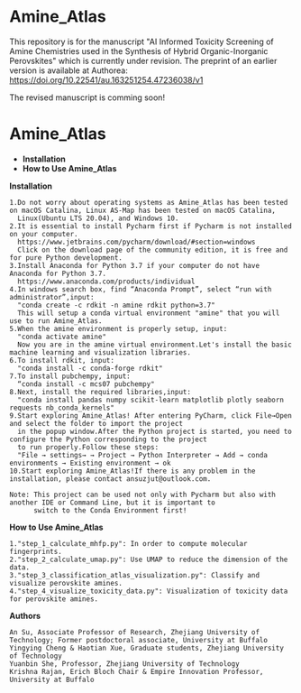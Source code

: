 # Amine_Atlas
 This repository is for the manuscript "AI Informed Toxicity Screening of Amine Chemistries used in the Synthesis of Hybrid Organic-Inorganic Perovskites" which is currently under revision. The preprint of an earlier version is available at Authorea: https://doi.org/10.22541/au.163251254.47236038/v1 

The revised manuscript is comming soon! 

 
# Amine_Atlas

   - **Installation**
   - **How to Use Amine_Atlas**
    
**Installation**
    
    1.Do not worry about operating systems as Amine_Atlas has been tested on macOS Catalina, Linux AS-Map has been tested on macOS Catalina, 
      Linux(Ubuntu LTS 20.04), and Windows 10.
    2.It is essential to install Pycharm first if Pycharm is not installed on your computer.
      https://www.jetbrains.com/pycharm/download/#section=windows
      Click on the download page of the community edition, it is free and for pure Python development.
    3.Install Anaconda for Python 3.7 if your computer do not have Anaconda for Python 3.7.
      https://www.anaconda.com/products/individual
    4.In windows search box, find “Anaconda Prompt”, select “run with administrator”,input:
      "conda create -c rdkit -n amine rdkit python=3.7"
      This will setup a conda virtual environment "amine" that you will use to run Amine_Atlas.
    5.When the amine environment is properly setup, input:
      "conda activate amine"
      Now you are in the amine virtual environment.Let's install the basic machine learning and visualization libraries.
    6.To install rdkit, input:
      "conda install -c conda-forge rdkit"
    7.To install pubchempy, input:
      “conda install -c mcs07 pubchempy"
    8.Next, install the required libraries,input:
      "conda install pandas numpy scikit-learn matplotlib plotly seaborn requests nb_conda_kernels"
    9.Start exploring Amine_Atlas! After entering PyCharm, click File→Open and select the folder to import the project 
      in the popup window.After the Python project is started, you need to configure the Python corresponding to the project
      to run properly.Follow these steps:
      "File → settings→ → Project → Python Interpreter → Add → conda environments → Existing environment → ok
    10.Start exploring Amine_Atlas!If there is any problem in the installation, please contact ansuzjut@outlook.com. 
     
    Note: This project can be used not only with Pycharm but also with another IDE or Command Line, but it is important to 
          switch to the Conda Environment first!

  
**How to Use Amine_Atlas**
    
    1."step_1_calculate_mhfp.py": In order to compute molecular fingerprints.
    2."step_2_calculate_umap.py": Use UMAP to reduce the dimension of the data.
    3."step_3_classification_atlas_visualization.py": Classify and visualize perovskite amines.
    4."step_4_visualize_toxicity_data.py": Visualization of toxicity data for perovskite amines.

**Authors**
    
    An Su, Associate Professor of Research, Zhejiang University of Technology; Former postdoctoral associate, University at Buffalo
    Yingying Cheng & Haotian Xue, Graduate students, Zhejiang University of Technology
    Yuanbin She, Professor, Zhejiang University of Technology
    Krishna Rajan, Erich Bloch Chair & Empire Innovation Professor, University at Buffalo
